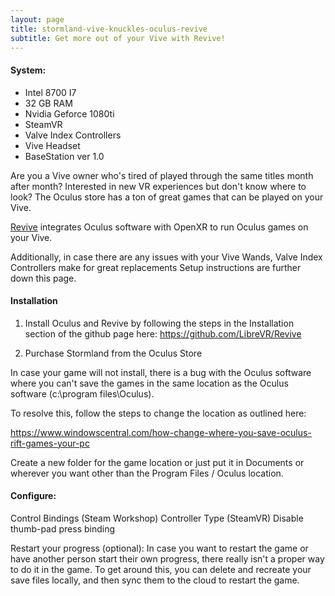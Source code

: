 ```yaml
---
layout: page
title: stormland-vive-knuckles-oculus-revive
subtitle: Get more out of your Vive with Revive!
---
```


#### System:  
* Intel 8700 I7 
* 32 GB RAM 
* Nvidia Geforce 1080ti 
* SteamVR 
* Valve Index Controllers 
* Vive Headset 
* BaseStation ver 1.0

Are you a Vive owner who's tired of played through the same titles month after month? Interested in new VR experiences but don't know where to look? The Oculus store has a ton of great games that can be played on your Vive.

[Revive](https://github.com/LibreVR/Revive) integrates Oculus software with OpenXR to run Oculus games on your Vive.

Additionally, in case there are any issues with your Vive Wands, Valve Index Controllers make for great replacements  Setup instructions are further down this page.

#### Installation

1. Install Oculus and Revive by following the steps in the Installation section of the github page here: https://github.com/LibreVR/Revive

2. Purchase Stormland from the Oculus Store

In case your game will not install, there is a bug with the Oculus software where you can't save the games in the same location as the Oculus software (c:\program files\Oculus). 

To resolve this, follow the steps to change the location as outlined here:

https://www.windowscentral.com/how-change-where-you-save-oculus-rift-games-your-pc

Create a new folder for the game location or just put it in Documents or wherever you want other than the Program Files / Oculus location.

#### Configure:
Control Bindings (Steam Workshop)
Controller Type (SteamVR)
Disable thumb-pad press binding

Restart your progress (optional):
In case you want to restart the game or have another person start their own progress, there really isn't a proper way to do it in the game.  To get around this, you can delete and recreate your save files locally, and then sync them to the cloud to restart the game.

